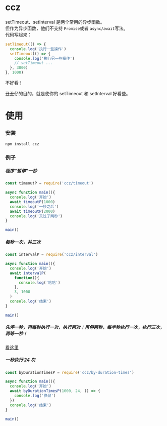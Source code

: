 # ccz
setTimeout、setInterval 是两个常用的异步函数。  
但作为异步函数，他们不支持 ```Promise```或者 ```async/await```写法。  
代码写起来：
```js
setTimeout(() => {
  console.log('执行一些操作')
  setTimeout(() => {
    console.log('执行另一些操作')
    // setTimeout ...
  }, 3000)
}, 1000)
```
不好看！

丑丑仔的目的，就是使你的 setTimeout 和 setInterval 好看些。  

# 使用
### 安装
```bash
npm install ccz
```

### 例子
##### 程序“暂停”一秒
``` js
const timeoutP = require('ccz/timeout')

async function main(){
  console.log('开始')
  await timeoutP(1000)
  console.log('一秒之后')
  await timeoutP(2000)
  console.log('又过了两秒')
}

main()
```

##### 每秒一次，共三次
``` js
const intervalP = require('ccz/interval')

async function main(){
  console.log('开始')
  await intervalP(
    function(){
      console.log('哈哈')
    },
    3, 1000
  )
  console.log('结束')
}

main()
```

##### 先停一秒，再每秒执行一次，执行两次；再停两秒，每半秒执行一次，执行三次，再等一秒！
[看这里](https://github.com/daGaiGuanYu/ccz/blob/master/example/index.js)

##### 一秒执行 24 次
``` js
const byDurationTimesP = require('ccz/by-duration-times')

async function main(){
  console.log('开始')
  await byDurationTimesP(1000, 24, () => {
    console.log('换帧')
  })
  console.log('结束')
}

main()
```